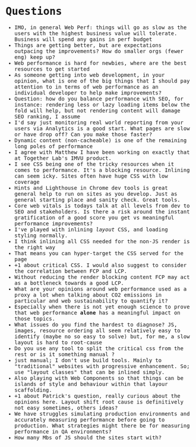 <samp>

# Questions

- ​IMO, in general Web Perf: things will go as slow as the users with the highest business value will tolerate. Business will spend any gains in perf budget
- ​Things are getting better, but are expectations outpacing the improvements? How do smaller orgs (fewer eng) keep up?
- Web performance is hard for newbies, where are the best resources to get started
- ​As someone getting into web development, in your opinion, what is one of the big things that I should pay attention to in terms of web performance as an individual developer to help make improvements?
- ​Question: how do you balance performance with SEO, for instance: rendering less or lazy loading items below the fold will help, but not rendering content will damage SEO ranking, I assume
- ​I'd say just monitoring real world reporting from your users via Analytics is a good start. What pages are slow or have drop off? Can you make those faster?
- ​Dynamic content (non-cacheable) is one of the remaining long poles of performance
- ​I agree with Matthew I have been working on exactly that at Together Lab's IMVU product.
- ​I see CSS being one of the tricky resources when it comes to performance. It's a blocking resource. Inlining can seem icky. Sites often have huge CSS with low coverage
- ​Hints and Lighthouse in Chrome dev tools is great general help to run on sites as you develop. Just as general starting place and sanity check. Great tools.
- ​Core web vitals is todays talk at all levels from dev to SEO and stakeholders. Is there a risk around the instant gratification of a good score you get vs meaningful performance improvements?
- ​I've played with inlining _layout_ CSS, and loading styling normally.
- ​I think inlining all CSS needed for the non-JS render is the right way
- ​That means you can hyper-target the CSS served for the page
- ​+1 about critical CSS. I would also suggest to consider the correlation between FCP and LCP.
- ​Without reducing the render blocking content FCP may act as a bottleneck towards a good LCP.
- ​What are your opinions around web performance used as a proxy a lot when talking about CO2 emissions in particular and web sustainability to quantify it?
- ​Especially when there is not yet enough science to prove that web performance **alone** has a meaningful impact on those topics.
- ​What issues do you find the hardest to diagnose? JS, images, resource ordering all seem relatively easy to identify (maybe no so easy to solve) but, for me, a slow layout is hard to root-cause
- Do you use any tool to split the critical css from the rest or is it something manual ?
- ​just manual; I don't use build tools. Mainly to "traditional" websites with progressive enhancement. So; use "layout classes" that can be inlined simply.
- ​Also playing with Web Components so that things can be islands of style and behaviour within that layour scaffolding.
- ​+1 about Patrick's question, really curious about the opinions here. Layout shift root cause is definitively not easy sometimes, others ideas?
- ​We have struggles simulating production environments and accurately measuring performance before going to production. What strategies might there be for measuring performance in QA environments?
- How many Mbs of JS should the sites start with?

</samp>
